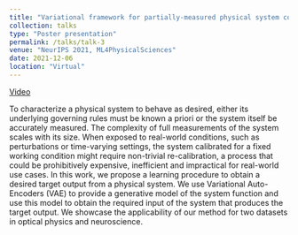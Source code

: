 ```yaml
---
title: "Variational framework for partially-measured physical system control"
collection: talks
type: "Poster presentation"
permalink: /talks/talk-3
venue: "NeurIPS 2021, ML4PhysicalSciences"
date: 2021-12-06
location: "Virtual"
---
```


[Video](https://slideslive.com/38971762/variational-framework-for-partiallymeasured-physical-system-control?ref=search-presentations-Variational+framework+for+partially-measured+physical+system+control)

To characterize a physical system to behave as desired, either its underlying governing rules must be known a priori or the system itself be accurately measured. The complexity of full measurements of the system scales with its size. When exposed to real-world conditions, such as perturbations or time-varying settings, the system calibrated for a fixed working condition might require non-trivial re-calibration, a process that could be prohibitively expensive, inefficient and impractical for real-world use cases. In this work, we propose a learning procedure to obtain a desired target output from a physical system. We use Variational Auto-Encoders (VAE) to provide a generative model of the system function and use this model to obtain the required input of the system that produces the target output. We showcase the applicability of our method for two datasets in optical physics and neuroscience.
